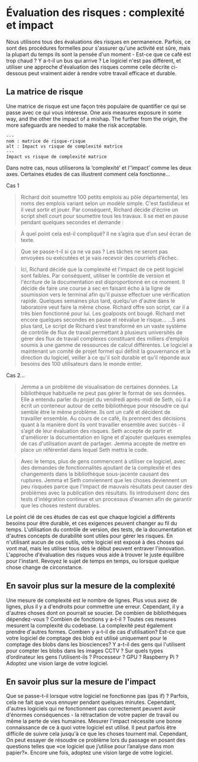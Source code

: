 # Évaluation des risques : complexité et impact

Nous utilisons tous des évaluations des risques en permanence. Parfois, ce sont des procédures formelles pour s'assurer qu'une activité est sûre, mais la plupart du temps ils sont la pensée d'un moment - Est-ce que ce café est trop chaud ? Y a-t-il un bus qui arrive ? Le logiciel n'est pas différent, et utiliser une approche d'évaluation des risques comme celle décrite ci-dessous peut vraiment aider à rendre votre travail efficace et durable.

## La matrice de risque

Une matrice de risque est une façon très populaire de quantifier ce qui se passe avec ce qui vous intéresse. One axis measures exposure in some way, and the other the impact of a mishap. The further from the origin, the more safeguards are needed to make the risk acceptable.

```{figure} ../../figures/risk-matrix.*
---
nom : matrice de risque-risque
alt : Impact vs risque de complexité matrice
---
Impact vs risque de complexité matrice
```

Dans notre cas, nous utiliserons la ‘complexité’ et l’‘impact’ comme les deux axes. Certaines études de cas illustrent comment cela fonctionne…

Cas 1

> Richard doit soumettre 100 petits emplois au pôle départemental, les noms des emplois variant selon un modèle simple. C'est fastidieux et il veut sortir et jouer. Par conséquent, Richard décide d'écrire un script shell court pour soumettre tous les travaux. Il se met en pause pendant quelques secondes et demande :

> À quel point cela est-il compliqué? Il ne s’agira que d’un seul écran de texte.

> Que se passe-t-il si ça ne va pas ? Les tâches ne seront pas envoyées ou exécutées et je vais recevoir des courriels d’échec.

> Ici, Richard décide que la complexité et l'impact de ce petit logiciel sont faibles. Par conséquent, utiliser le contrôle de version et l'écriture de la documentation est disproportionné en ce moment. Il décide de faire une course à sec en faisant écho à la ligne de soumission vers le terminal afin qu'il puisse effectuer une vérification rapide.
> Quelques semaines plus tard, quelqu'un d'autre dans le laboratoire veut faire la même chose. Richard offre son script, car il a très bien fonctionné pour lui. Les goalposts ont bougé. Richard met encore quelques secondes en pause et réévalue le risque…
> …5 ans plus tard, Le script de Richard s’est transformé en un vaste système de contrôle de flux de travail permettant à plusieurs universités de gérer des flux de travail complexes constituant des milliers d’emplois soumis à une gamme de ressources de calcul différentes. Le logiciel a maintenant un comité de projet formel qui définit la gouvernance et la direction du logiciel, veiller à ce qu'il soit durable et qu'il réponde aux besoins des 100 utilisateurs dans le monde entier.

Cas 2...

> Jemma a un problème de visualisation de certaines données. La bibliothèque habituelle ne peut pas gérer le format de ses données. Elle a entendu parler du projet du vendredi après-midi de Seth, où il a écrit un conteneur autour de cette bibliothèque pour résoudre ce qui semble être le même problème. Ils ont un café et décident de travailler ensemble. Au cours de ce café, ils prennent des décisions quant à la manière dont ils vont travailler ensemble avec succès - il s’agit de leur évaluation des risques. Seth accepte de partir et d'améliorer la documentation en ligne et d'ajouter quelques exemples de cas d'utilisation avant de partager. Jemma accepte de mettre en place un référentiel dans lequel Seth mettra le code.

> Avec le temps, plus de gens commencent à utiliser ce logiciel, avec des demandes de fonctionnalités ajoutant de la complexité et des changements dans la bibliothèque sous-jacente causant des ruptures. Jemma et Seth conviennent que les choses deviennent un peu risquées parce que l'impact de mauvais résultats peut causer des problèmes avec la publication des résultats. Ils introduisent donc des tests d'intégration continue et un processus d'examen afin de garantir que les choses restent durables.

Le point clé de ces études de cas est que chaque logiciel a différents besoins pour être durable, et ces exigences peuvent changer au fil du temps. L'utilisation du contrôle de version, des tests, de la documentation et d'autres concepts de durabilité sont utiles pour gérer les risques. En n'utilisant aucun de ces outils, votre logiciel est exposé à des choses qui vont mal, mais les utiliser tous dès le début peuvent entraver l'innovation. L'approche d'évaluation des risques vous aide à trouver le juste équilibre pour l'instant. Revoyez le sujet de temps en temps, ou lorsque quelque chose change de circonstance.

## En savoir plus sur la mesure de la complexité

Une mesure de complexité est le nombre de lignes. Plus vous avez de lignes, plus il y a d'endroits pour commettre une erreur. Cependant, il y a d'autres choses dont on pourrait se soucier. De combien de bibliothèques dépendez-vous ? Combien de fonctions y a-t-il ? Toutes ces mesures mesurent la complexité du codebase. La complexité peut également prendre d'autres formes. Combien y a-t-il de cas d'utilisation? Est-ce que votre logiciel de comptage des blob est utilisé uniquement pour le comptage des blobs dans les biosciences? Y a-t-il des gens qui l'utilisent pour compter les blobs dans les images CCTV ? Sur quels types d’ordinateur les gens l’utilisent-ils ? Processeur ? GPU ? Raspberry Pi ? Adoptez une vision large de votre logiciel.

## En savoir plus sur la mesure de l'impact

Que se passe-t-il lorsque votre logiciel ne fonctionne pas (pas if) ? Parfois, cela ne fait que vous ennuyer pendant quelques minutes. Cependant, d'autres logiciels qui ne fonctionnent pas correctement peuvent avoir d'énormes conséquences - la rétractation de votre papier de travail ou même la perte de vies humaines. Mesurer l'impact nécessite une bonne connaissance de ce à quoi votre logiciel est utilisé. Il peut parfois être difficile de suivre cela jusqu'à ce que les choses tournent mal. Cependant, On peut essayer de résoudre ce problème lors du passage en posant des questions telles que «ce logiciel que j’utilise pour l’analyse dans mon papier?». Encore une fois, adoptez une vision large de votre logiciel.
